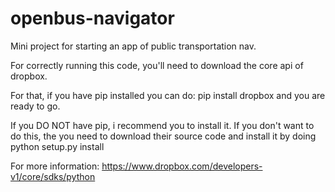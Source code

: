 # openbus-navigator
Mini project for starting an app of public transportation nav.

For correctly running this code, you'll need to download the core api of dropbox.

For that, if you have pip installed you can do: pip install dropbox
and you are ready to go. 

If you DO NOT have pip, i recommend you to install it. If you don't want to do this, the you need to download their source code and install it by doing python setup.py install

For more information: https://www.dropbox.com/developers-v1/core/sdks/python
